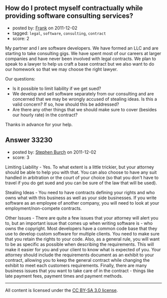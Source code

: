 ## How do I protect myself contractually while providing software consulting services?

- posted by: [Frank](https://stackexchange.com/users/-1/9665-frank) on 2011-12-02
- tagged: `legal`, `software`, `consulting`, `contract`
- score: 2

My partner and I are software developers.  We have formed an LLC and are starting to take  consulting gigs.  We have spent most of our careers at larger companies and have never been involved with legal contracts.  We plan to speak to a lawyer to help us craft a base contract but we also want to do our homework so that we may choose the right lawyer.  

Our questions:

 - Is it possible to limit liability if we get sued?
 - We develop and sell software separately from our consulting and are concerned that we may
   be wrongly accused of stealing ideas.  Is this a valid concern?  If so, how should this be addressed?
 - Are there any other things that we should make sure to cover (besides our hourly rate) in the contract?

Thanks in advance for your help.



## Answer 33230

- posted by: [Stephen Burch](https://stackexchange.com/users/-1/13763-stephen-burch) on 2011-12-02
- score: 3

Limiting Liability  - Yes. To what extent is a little trickier, but your attorney should be able to help you with that. You can also choose to have any suit handled in arbitration or the court of your choice (so that you don't have to travel if you do get sued and you can be sure of the law that will be used). 

Stealing Ideas - You need to have contracts defining your rights and who owns what with this business as well as your side businesses. If you write software as an employee of another company, you will need to look at your employment/non-compete contracts.

Other Issues - There are quite a few issues that your attorney will alert you to, but an important issue that comes up when writing software is - who owns the copyright. Most developers have a common code base that they use to develop custom software for multiple clients. You need to make sure that you retain the rights to your code. Also, as a general rule, you will want to be as specific as possible when describing the requirements. This will make it easier for you and your client to know what is expected of you. Your attorney should include the requirements document as an exhibit to your contract, allowing you to keep the general contract while changing the exhibit to meet each customers requirements. Finally, there are many business issues that you want to take care of in the contract - things like late payment fees, payment times and payment methods.
      




---

All content is licensed under the [CC BY-SA 3.0 license](https://creativecommons.org/licenses/by-sa/3.0/).
